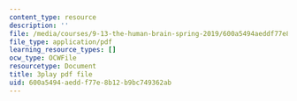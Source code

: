 ```yaml
---
content_type: resource
description: ''
file: /media/courses/9-13-the-human-brain-spring-2019/600a5494aeddf77e8b12b9bc749362ab_YpcIKKoDxLg.pdf
file_type: application/pdf
learning_resource_types: []
ocw_type: OCWFile
resourcetype: Document
title: 3play pdf file
uid: 600a5494-aedd-f77e-8b12-b9bc749362ab
---
```

